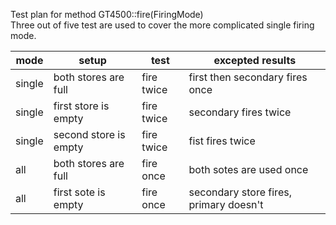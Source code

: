 Test plan for method GT4500::fire(FiringMode)  
Three out of five test are used to cover the more complicated single firing mode.

mode | setup | test |excepted results
--- | --- | --- | ---
single | both stores are full | fire twice | first then secondary fires once| 
single |  first store is empty | fire twice | secondary fires twice
single |  second store is empty | fire twice | fist fires twice
all | both stores are full | fire once | both sotes are used once
all | first sote is empty | fire once | secondary store fires, primary doesn't